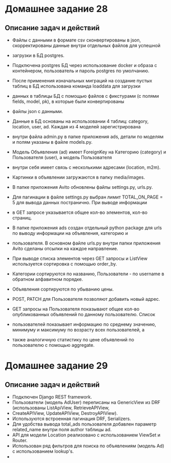 # Домашнее задание 28

## Описание задач и действий
- Файлы с данными в формате csv сконвертированы в json, скорректированы данные внутри отдельных файлов для успешной 
- загрузки в БД postgres.
- Подключена postgres БД через использование docker и образа с контейнером, пользователь и пароль postgres по умолчанию.
- После применения изначальных миграций на создание пустых таблиц в БД использована команда loaddata для загрузки 
- данных в таблицы БД с помощью файлов с фикстурами (с полями fields, model, pk), в которые были конвертированы 
- файлы json с данными.
- Данные в БД основаны на использовании 4 таблиц: category, location, user, ad. Каждая из 4 моделей зарегистрирована
- внутри файла admin.py в папке приложения ads, детали по моделям и полям указаны в файле models.py. 
- Модель Объявления (ad) имеет ForeignKey на Категорию (category) и Пользователя (user), а модель Пользователя
- внутри себя имеет связь с несколькими адресами (location, m2m).

- Картинки в объявлении загружаются в папку media/images.

- В папке приложения Avito обновлены файлы settings.py, urls.py.
- Для пагинации в файле settings.py выбран лимит TOTAL_ON_PAGE = 5 для вывода данных постранично. При выводе информации
- в GET запросе указывается общее кол-во элементов, кол-во страниц. 

- В папке приложения ads создан отдельный python package для urls по выводу информации на объявления, категорию и 
- пользователя. В основном файле urls.py внутри папки приложения Avito сделаны отсылки на каждое направление.

- При выводе списка элементов через GET запросы и ListView используется сортировка с помощью order_by. 
- Категории сортируются по названию, Пользователи - по username в обратном алфавитном порядке.
- Объявления сортируются по убыванию цены.

- POST, PATCH для Пользователя позволяют добавить новый адрес.
- GET запросы на Пользователя показывают общее кол-во опубликованных объявлений по данному пользователю. Список 
- пользователей показывает информацию по среднему значению, минимуму и максимуму по возрасту всех пользователей, а 
- также аналогичную статистику по цене объявлений по пользователю с помощью aggregate.


# Домашнее задание 29

## Описание задач и действий
- Подключен Django REST framework. 
- Пользователи (модель AdUser) переписаны на GenericView из DRF (использованы ListApiView, RetrieveAPIView, 
- CreateAPIView, UpdateAPIView, DestroyAPIView).
- Используются встроенная пагинация DRF, Serializers.
- Для удобства вывода total_ads пользователя добавлен параметр related_name внутри поля author таблицы ad.
- API для модели Location реализовано с использованием ViewSet и Router.
- Использован ряд фильтров для поиска по объявлениям (модель Ad) с использованием lookup's.
- 